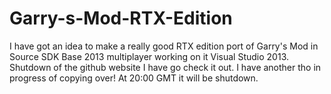 # Garry-s-Mod-RTX-Edition
I have got an idea to make a really good RTX edition port of Garry's Mod in Source SDK Base 2013 multiplayer working on it Visual Studio 2013. Shutdown of the github website I have go check it out. I have another tho in progress of copying over! At 20:00 GMT it will be shutdown.

